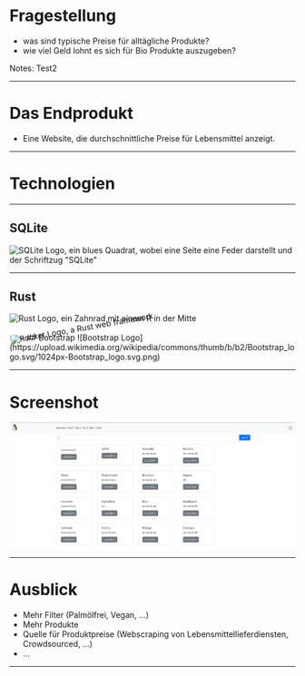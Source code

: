 
<!-- .slide: data-background="orange" -->

# Fragestellung <!-- .element class="r-fit-text" -->
- was sind typische Preise für alltägliche Produkte?
- wie viel Geld lohnt es sich für Bio Produkte auszugeben?

Notes: Test2

---

<!-- .slide: data-background="yellow" -->

# Das Endprodukt <!-- .element class="r-fit-text" -->
- Eine Website, die durchschnittliche Preise für Lebensmittel anzeigt.

---
<!-- .slide: data-background="green" -->

# Technologien <!-- .element class="r-fit-text" -->

----
<!-- .slide: data-background="green" -->
## SQLite 
![SQLite Logo, ein blues Quadrat, wobei eine Seite eine Feder darstellt und der Schriftzug "SQLite"](https://upload.wikimedia.org/wikipedia/commons/thumb/3/38/SQLite370.svg/1024px-SQLite370.svg.png)

----
<!-- .slide: data-background="green" -->
## Rust 
<div class="r-stack">
 <img  alt="Rust Logo, ein Zahnrad mit einem R in der Mitte" data-src="https://upload.wikimedia.org/wikipedia/commons/thumb/d/d5/Rust_programming_language_black_logo.svg/1024px-Rust_programming_language_black_logo.svg.png">
 <img class="fragment" style="transform:rotate(-10deg)"alt="Rocket Logo, a Rust web framework" width="1000" src="https://rocket.rs/v0.5-rc/images/logo.svg">
</div>
----
<!-- .slide: data-background="lightgreen" -->
## Bootstrap 
![Bootstrap Logo](https://upload.wikimedia.org/wikipedia/commons/thumb/b/b2/Bootstrap_logo.svg/1024px-Bootstrap_logo.svg.png)

---
<!--
<!-- .slide: data-background="turquoise" -- >

# Live-Demo <!-- .element class="r-fit-text" -- >
<iframe src="">
</iframe>
 
-->

<!-- .slide: data-background="blue" -->

# Screenshot 
![](screenshot.png)

---
<!-- .slide: data-background="purple" -->

# Ausblick <!-- .element class="r-fit-text" --> 
- Mehr Filter (Palmölfrei, Vegan, ...)
- Mehr Produkte 
- Quelle für Produktpreise (Webscraping von Lebensmittellieferdiensten, Crowdsourced, ...)
- ...
  
---
<!-- .slide: data-background="red" -->
        

